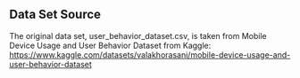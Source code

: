 ## Data Set Source

The original data set, user_behavior_dataset.csv, is taken from Mobile Device Usage and User Behavior Dataset from Kaggle:
https://www.kaggle.com/datasets/valakhorasani/mobile-device-usage-and-user-behavior-dataset

